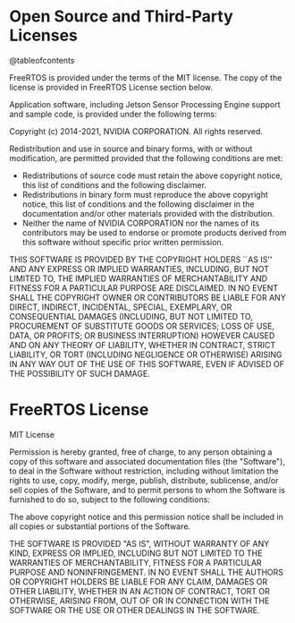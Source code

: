 Open Source and Third-Party Licenses
====================================
@tableofcontents

FreeRTOS is provided under the terms of the MIT license. The copy of the
license is provided in FreeRTOS License section below.

Application software, including Jetson Sensor Processing Engine
support and sample code, is provided under the following terms:

Copyright (c) 2014-2021, NVIDIA CORPORATION. All rights reserved.

Redistribution and use in source and binary forms, with or without
modification, are permitted provided that the following conditions
are met:
* Redistributions of source code must retain the above copyright
notice, this list of conditions and the following disclaimer.
* Redistributions in binary form must reproduce the above copyright
notice, this list of conditions and the following disclaimer in the
documentation and/or other materials provided with the
distribution.
* Neither the name of NVIDIA CORPORATION nor the names of its
contributors may be used to endorse or promote products derived
from this software without specific prior written permission.

THIS SOFTWARE IS PROVIDED BY THE COPYRIGHT HOLDERS ``AS IS'' AND
ANY
EXPRESS OR IMPLIED WARRANTIES, INCLUDING, BUT NOT LIMITED TO, THE
IMPLIED WARRANTIES OF MERCHANTABILITY AND FITNESS FOR A PARTICULAR
PURPOSE ARE DISCLAIMED.  IN NO EVENT SHALL THE COPYRIGHT OWNER OR
CONTRIBUTORS BE LIABLE FOR ANY DIRECT, INDIRECT, INCIDENTAL,
SPECIAL,
EXEMPLARY, OR CONSEQUENTIAL DAMAGES (INCLUDING, BUT NOT LIMITED TO,
PROCUREMENT OF SUBSTITUTE GOODS OR SERVICES; LOSS OF USE, DATA, OR
PROFITS; OR BUSINESS INTERRUPTION) HOWEVER CAUSED AND ON ANY THEORY
OF LIABILITY, WHETHER IN CONTRACT, STRICT LIABILITY, OR TORT
(INCLUDING NEGLIGENCE OR OTHERWISE) ARISING IN ANY WAY OUT OF THE
USE
OF THIS SOFTWARE, EVEN IF ADVISED OF THE POSSIBILITY OF SUCH
DAMAGE.

# FreeRTOS License #

MIT License

Permission is hereby granted, free of charge, to any person obtaining a copy of
this software and associated documentation files (the "Software"), to deal in
the Software without restriction, including without limitation the rights to
use, copy, modify, merge, publish, distribute, sublicense, and/or sell copies
of the Software, and to permit persons to whom the Software is furnished to do
so, subject to the following conditions:

The above copyright notice and this permission notice shall be included in all
copies or substantial portions of the Software.

THE SOFTWARE IS PROVIDED "AS IS", WITHOUT WARRANTY OF ANY KIND, EXPRESS OR
IMPLIED, INCLUDING BUT NOT LIMITED TO THE WARRANTIES OF MERCHANTABILITY,
FITNESS FOR A PARTICULAR PURPOSE AND NONINFRINGEMENT. IN NO EVENT SHALL
THE AUTHORS OR COPYRIGHT HOLDERS BE LIABLE FOR ANY CLAIM, DAMAGES OR OTHER
LIABILITY, WHETHER IN AN ACTION OF CONTRACT, TORT OR OTHERWISE, ARISING FROM,
OUT OF OR IN CONNECTION WITH THE SOFTWARE OR THE USE OR OTHER DEALINGS IN THE
SOFTWARE.